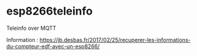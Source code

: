 # esp8266teleinfo
Teleinfo over MQTT

Information : https://jb.desbas.fr/2017/02/25/recuperer-les-informations-du-compteur-edf-avec-un-esp8266/

